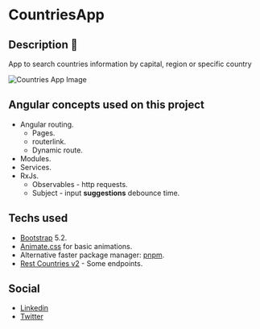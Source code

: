 # CountriesApp

## Description 📑

App to search countries information by capital, region or specific country

![Countries App Image](https://i.ibb.co/cxjjnkT/countries-app.png)

## Angular concepts used on this project

- Angular routing.
  - Pages.
  - routerlink.
  - Dynamic route.
- Modules.
- Services.
- RxJs.
  - Observables - http requests.
  - Subject - input **suggestions** debounce time.

## Techs used

- [Bootstrap](https://getbootstrap.com/) 5.2.
- [Animate.css](https://animate.style/) for basic animations.
- Alternative faster package manager: [pnpm](https://pnpm.io/).
- [Rest Countries v2](https://restcountries.com/) - Some endpoints.

## Social

- [Linkedin](https://linkedin.com/in/daguttt)
- [Twitter](https://twitter.com/daguttt)
